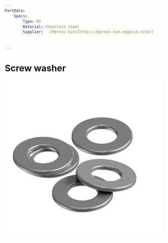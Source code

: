 ```yaml
---
PartData:
    Specs:
        Type: M3
        Material: Stainless steel
        Supplier:  -[Pernos kim](https://pernos-kim.negocio.site/)


---
```

# Screw washer

![](../../images/washer.jpg)